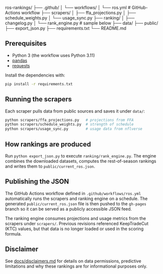 ros-rankings/
├── .github/
│   └── workflows/
│       └── ros.yml            # GitHub-Actions workflow
├── scrapers/
│   ├── ffa_projections.py
│   ├── schedule_weights.py
│   └── usage_sync.py
├── ranking/
│   ├── changelog.py
│   └── rank_engine.py         # sample below
├── data/
├── public/
├── export_json.py
├── requirements.txt
└── README.md

## Prerequisites

- Python 3 (the workflow uses Python&nbsp;3.11)
- [pandas](https://pandas.pydata.org/)
- [requests](https://docs.python-requests.org/)

Install the dependencies with:

```bash
pip install -r requirements.txt
```

## Running the scrapers

Each scraper pulls data from public sources and saves it under `data/`:

```bash
python scrapers/ffa_projections.py   # projections from FFA
python scrapers/schedule_weights.py  # strength of schedule
python scrapers/usage_sync.py        # usage data from nflverse
```

## How rankings are produced

Run `python export_json.py` to execute `ranking/rank_engine.py`. The
engine combines the downloaded datasets, computes the rest-of-season
rankings and writes them to `public/current_ros.json`.

## Publishing the JSON

The GitHub Actions workflow defined in `.github/workflows/ros.yml`
automatically runs the scrapers and ranking engine on a schedule. The
generated `public/current_ros.json` file is then pushed to the
`gh-pages` branch so it can be served as a publicly accessible JSON
feed.

The ranking engine consumes projections and usage metrics from the scrapers
under `scrapers/`. Previous revisions referenced KeepTradeCut (KTC) values, but
that data is no longer loaded or used in the scoring formula.

## Disclaimer
See [docs/disclaimers.md](docs/disclaimers.md) for details on data permissions, predictive limitations and why these rankings are for informational purposes only.
